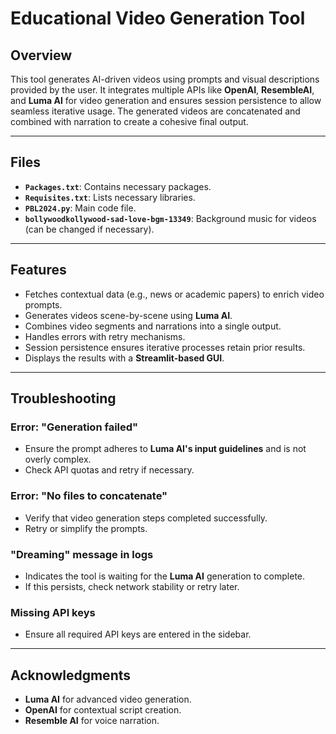 # **Educational Video Generation Tool**

## **Overview**
This tool generates AI-driven videos using prompts and visual descriptions provided by the user. It integrates multiple APIs like **OpenAI**, **ResembleAI**, and **Luma AI** for video generation and ensures session persistence to allow seamless iterative usage. The generated videos are concatenated and combined with narration to create a cohesive final output.

---

## **Files**
- **`Packages.txt`**: Contains necessary packages.
- **`Requisites.txt`**: Lists necessary libraries.
- **`PBL2024.py`**: Main code file.
- **`bollywoodkollywood-sad-love-bgm-13349`**: Background music for videos (can be changed if necessary).

---

## **Features**
- Fetches contextual data (e.g., news or academic papers) to enrich video prompts.
- Generates videos scene-by-scene using **Luma AI**.
- Combines video segments and narrations into a single output.
- Handles errors with retry mechanisms.
- Session persistence ensures iterative processes retain prior results.
- Displays the results with a **Streamlit-based GUI**.

---

## **Troubleshooting**
### **Error: "Generation failed"**
- Ensure the prompt adheres to **Luma AI's input guidelines** and is not overly complex.  
- Check API quotas and retry if necessary.

### **Error: "No files to concatenate"**
- Verify that video generation steps completed successfully.  
- Retry or simplify the prompts.

### **"Dreaming" message in logs**
- Indicates the tool is waiting for the **Luma AI** generation to complete.  
- If this persists, check network stability or retry later.

### **Missing API keys**
- Ensure all required API keys are entered in the sidebar.

---

## **Acknowledgments**
- **Luma AI** for advanced video generation.
- **OpenAI** for contextual script creation.
- **Resemble AI** for voice narration.
